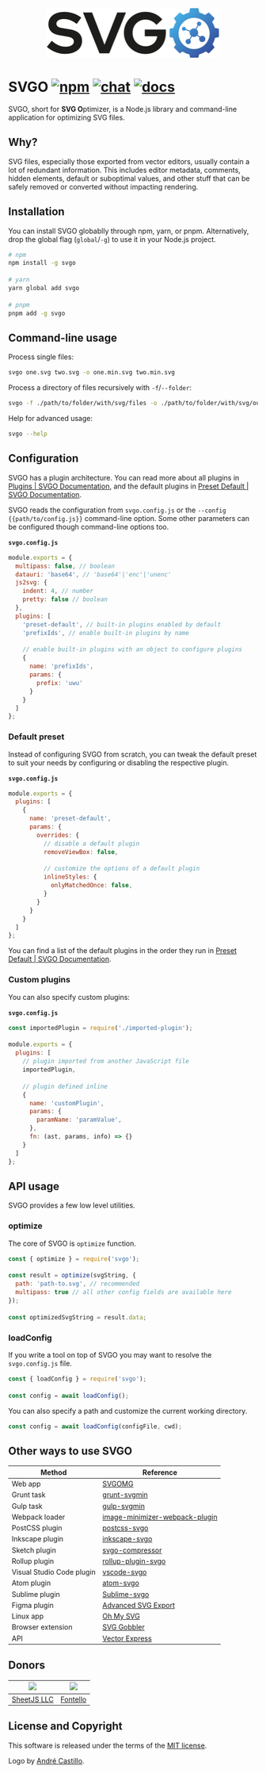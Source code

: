 <div align="center">
  <img src="./logo/logo-web.svg" width="348.61" height="100" alt=""/>
</div>

# SVGO [![npm](https://img.shields.io/npm/v/svgo)](https://npmjs.org/package/svgo) [![chat](https://img.shields.io/discord/815166721315831868)](https://discord.gg/z8jX8NYxrE) [![docs](https://img.shields.io/badge/docs-svgo.dev-blue)](https://svgo.dev/)

SVGO, short for **SVG O**ptimizer, is a Node.js library and command-line application for optimizing SVG files.

## Why?

SVG files, especially those exported from vector editors, usually contain a lot of redundant information. This includes editor metadata, comments, hidden elements, default or suboptimal values, and other stuff that can be safely removed or converted without impacting rendering.

## Installation

You can install SVGO globablly through npm, yarn, or pnpm. Alternatively, drop the global flag (`global`/`-g`) to use it in your Node.js project.

```sh
# npm
npm install -g svgo

# yarn
yarn global add svgo

# pnpm
pnpm add -g svgo
```

## Command-line usage

Process single files:

```sh
svgo one.svg two.svg -o one.min.svg two.min.svg
```
Process a directory of files recursively with `-f`/`--folder`:

```sh
svgo -f ./path/to/folder/with/svg/files -o ./path/to/folder/with/svg/output
```

Help for advanced usage:

```sh
svgo --help
```

## Configuration

SVGO has a plugin architecture. You can read more about all plugins in [Plugins | SVGO Documentation](https://svgo.dev/docs/plugins/), and the default plugins in [Preset Default | SVGO Documentation](https://svgo.dev/docs/preset-default/).

SVGO reads the configuration from `svgo.config.js` or the `--config {{path/to/config.js}}` command-line option. Some other parameters can be configured though command-line options too.

**`svgo.config.js`**
```js
module.exports = {
  multipass: false, // boolean
  datauri: 'base64', // 'base64'|'enc'|'unenc'
  js2svg: {
    indent: 4, // number
    pretty: false // boolean
  },
  plugins: [
    'preset-default', // built-in plugins enabled by default
    'prefixIds', // enable built-in plugins by name

    // enable built-in plugins with an object to configure plugins
    {
      name: 'prefixIds',
      params: {
        prefix: 'uwu'
      }
    }
  ]
};
```
### Default preset

Instead of configuring SVGO from scratch, you can tweak the default preset to suit your needs by configuring or disabling the respective plugin.

**`svgo.config.js`**
```js
module.exports = {
  plugins: [
    {
      name: 'preset-default',
      params: {
        overrides: {
          // disable a default plugin
          removeViewBox: false,

          // customize the options of a default plugin
          inlineStyles: {
            onlyMatchedOnce: false,
          }
        }
      }
    }
  ]
};
```

You can find a list of the default plugins in the order they run in [Preset Default | SVGO Documentation](https://svgo.dev/docs/preset-default/#plugins-list).

### Custom plugins

You can also specify custom plugins:

**`svgo.config.js`**
```js
const importedPlugin = require('./imported-plugin');

module.exports = {
  plugins: [
    // plugin imported from another JavaScript file
    importedPlugin,

    // plugin defined inline
    {
      name: 'customPlugin',
      params: {
        paramName: 'paramValue',
      },
      fn: (ast, params, info) => {}
    }
  ]
};
```

## API usage

SVGO provides a few low level utilities.

### optimize

The core of SVGO is `optimize` function.

```js
const { optimize } = require('svgo');

const result = optimize(svgString, {
  path: 'path-to.svg', // recommended
  multipass: true // all other config fields are available here
});

const optimizedSvgString = result.data;
```

### loadConfig

If you write a tool on top of SVGO you may want to resolve the `svgo.config.js` file.

```js
const { loadConfig } = require('svgo');

const config = await loadConfig();
```

You can also specify a path and customize the current working directory.

```js
const config = await loadConfig(configFile, cwd);
```

## Other ways to use SVGO

| Method | Reference |
| --- | --- |
| Web app | [SVGOMG](https://jakearchibald.github.io/svgomg/) |
| Grunt task | [grunt-svgmin](https://github.com/sindresorhus/grunt-svgmin) |
| Gulp task | [gulp-svgmin](https://github.com/ben-eb/gulp-svgmin) |
| Webpack loader | [image-minimizer-webpack-plugin](https://github.com/webpack-contrib/image-minimizer-webpack-plugin/#optimize-with-svgo) |
| PostCSS plugin | [postcss-svgo](https://github.com/cssnano/cssnano/tree/master/packages/postcss-svgo) |
| Inkscape plugin | [inkscape-svgo](https://github.com/konsumer/inkscape-svgo) |
| Sketch plugin | [svgo-compressor](https://github.com/BohemianCoding/svgo-compressor) |
| Rollup plugin | [rollup-plugin-svgo](https://github.com/porsager/rollup-plugin-svgo) |
| Visual Studio Code plugin | [vscode-svgo](https://github.com/1000ch/vscode-svgo) |
| Atom plugin | [atom-svgo](https://github.com/1000ch/atom-svgo) |
| Sublime plugin | [Sublime-svgo](https://github.com/1000ch/Sublime-svgo) |
| Figma plugin | [Advanced SVG Export](https://www.figma.com/c/plugin/782713260363070260/Advanced-SVG-Export) |
| Linux app | [Oh My SVG](https://github.com/sonnyp/OhMySVG) |
| Browser extension | [SVG Gobbler](https://github.com/rossmoody/svg-gobbler) |
| API | [Vector Express](https://github.com/smidyo/vectorexpress-api#convertor-svgo) |

## Donors

| [<img src="https://sheetjs.com/sketch128.png" width="80">](https://sheetjs.com/) | [<img src="https://raw.githubusercontent.com/fontello/fontello/8.0.0/fontello-image.svg" width="80">](https://fontello.com/) |
| :---: | :---: |
| [SheetJS LLC](https://sheetjs.com/) | [Fontello](https://fontello.com/) |

## License and Copyright

This software is released under the terms of the [MIT license](https://github.com/svg/svgo/blob/main/LICENSE).

Logo by [André Castillo](https://github.com/DerianAndre).
